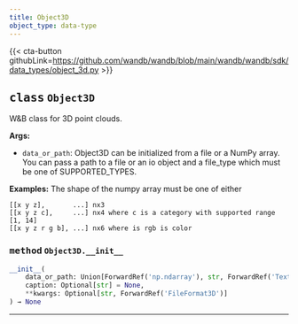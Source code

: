 ```yaml
---
title: Object3D
object_type: data-type
---
```


{{< cta-button githubLink=https://github.com/wandb/wandb/blob/main/wandb/wandb/sdk/data_types/object_3d.py >}}




## <kbd>class</kbd> `Object3D`
W&B class for 3D point clouds. 



**Args:**
 
 - `data_or_path`:  Object3D can be initialized from a file or a NumPy  array. You can pass a path to a file or an io object and a  file_type which must be one of SUPPORTED_TYPES. 



**Examples:**
 The shape of the numpy array must be one of either 

```text
[[x y z],       ...] nx3
[[x y z c],     ...] nx4 where c is a category with supported range [1, 14]
[[x y z r g b], ...] nx6 where is rgb is color
``` 

### <kbd>method</kbd> `Object3D.__init__`

```python
__init__(
    data_or_path: Union[ForwardRef('np.ndarray'), str, ForwardRef('TextIO'), dict],
    caption: Optional[str] = None,
    **kwargs: Optional[str, ForwardRef('FileFormat3D')]
) → None
```








---







